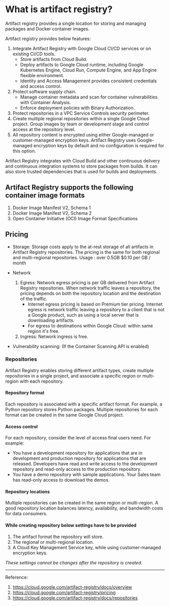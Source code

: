 # What is artifact registry?

Artifact registry provides a single location for storing and managing packages and Docker container images.

Artifact registry provides below features:

1. Integrate Artifact Registry with Google Cloud CI/CD services or on existing CI/CD tools.
    * Store artifacts from Cloud Build.
    * Deploy artifacts to Google Cloud runtime, including Google Kubernetes Engine, Cloud Run, Compute Engine, and App Engine flexible environment.
    * Identity and Access Management provides consistent credentials and access control.
2. Protect software supply chain.
    * Manage container metadata and scan for container vulnerabilities with Container Analysis.
    * Enforce deployment policies with Binary Authorization.
3. Protect repositories in a VPC Service Controls security perimeter.
4. Create multiple regional repositories within a single Google Cloud project. Group images by team or development stage and control access at the repository level.
5. All repository content is encrypted using either Google-managed or customer-managed encryption keys. Artifact Registry uses Google-managed encryption keys by default and no configuration is required for this option.

Artifact Registry integrates with Cloud Build and other continuous delivery and continuous integration systems to store packages from builds. It can also store trusted dependencies that is used for builds and deployments.

## Artifact Registry supports the following container image formats

1. Docker Image Manifest V2, Schema 1
2. Docker Image Manifest V2, Schema 2
3. Open Container Initiative (OCI) Image Format Specifications

## Pricing

* Storage: Storage costs apply to the at-rest storage of all artifacts in Artifact Registry repositories. The pricing is the same for both regional and multi-regional repositories.
Usage : over 0.5GB $0.10 per GB / month

* Network
    1. Egress: Network egress pricing is per GB delivered from Artifact Registry repositories. When network traffic leaves a repository, the pricing depends on both the repository location and the destination of the traffic.
        * Internet egress pricing is based on Premium tier pricing. Internet egress is network traffic leaving a repository to a client that is not a Google product, such as using a local server that is downloading artifacts.
        * For egress to destinations within Google Cloud: within same region it's free.
    2. Ingress: Network ingress is free.

* Vulnerability scanning: (If the Container Scanning API is enabled)

### Repositories

Artifact Registry enables storing different artifact types, create multiple repositories in a single project, and associate a specific region or multi-region with each repository.

#### Repository format

Each repository is associated with a specific artifact format. For example, a Python repository stores Python packages. Multiple repositories for each format can be created in the same Google Cloud project.

#### Access control

For each repository, consider the level of access final users need. For example:

* You have a development repository for applications that are in development and production repository for applications that are released. Developers have read and write access to the development repository and read-only access to the production repository.
* You have a demo repository with sample applications. Your Sales team has read-only access to download the demos.

#### Repository locations

Multiple repositories can be created in the same region or multi-region. A good repository location balances latency, availability, and bandwidth costs for data consumers.

#### While creating repository below settings have to be provided

1. The artifact format the repository will store.
2. The regional or multi-regional location.
3. A Cloud Key Management Service key, while using customer-managed encryption keys.

*These settings cannot be changes after the repository is created.*

---
Reference:

1. <https://cloud.google.com/artifact-registry/docs/overview>
2. <https://cloud.google.com/artifact-registry/pricing>
3. <https://cloud.google.com/artifact-registry/docs/repositories>
